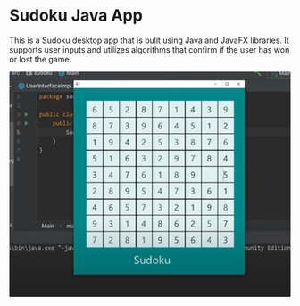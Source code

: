 # Sudoku Java App


This is a Sudoku desktop app that is bulit using Java and JavaFX libraries. It supports user inputs and utilizes algorithms that confirm if the user has won or lost the game. 

![](SudokuGUI.PNG)
